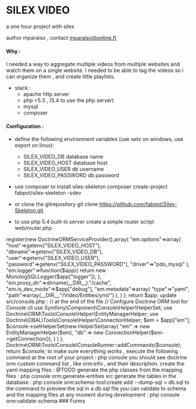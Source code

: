 # SILEX VIDEO

a one hour project with silex

author mparaiso , contact mparaiso@online.fr

#### Why : 
I needed a way to aggregate multiple videos from multiple websites 
and watch them on a single website. I needed to be able to tag the videos so i can organize them , and create little playlists. 

+ stack : 
    + apache http server 
    + php >5.3 , (5.4 to use the php server)
    + mysql
    + composer

#### Configuration :
+ define the following environment variables (use setx on windows, use export on linux):
    + SILEX_VIDEO_DB database name
    + SILEX_VIDEO_HOST database host
    + SILEX_VIDEO_USER db username
    + SILEX_VIDEO_PASSWORD db password

+ use composer to install silex-skeleton
    composer create-project fabpot/silex-skeleton -sdev

+ or clone the gitrepository
    git clone https://github.com/fabpot/Silex-Skeleton.git

+ to use php 5.4 built-in server create a simple router script web/router.php
<?php
//web/router.php
if (isset($_SERVER['SCRIPT_FILENAME'])) {
    return false;
} else {
    require 'index_dev.php';
}
then change dir to web folder and start the built-in server  `php -S localhost:8000 router.php`

### API :
Summary of the API we are going to implement:

    HTTP verb   route               name

    GET         /video              video_list
    POST        /video              video_create
    GET         /video/{id}         video_get_by_id
    GET         /video/{title}      video_get_by_title
    PUT         /video/{id}         video_update
    DELETE      /video/{id}         video_delete

    GET         /playlist           playlist_list
    POST        /playlist           playlist_create
    GET         /playlist/{id}      playlist_get_by_id
    GET         /playlist/{title}   playlist_get_by_title
    PUT         /playlist/{id}      playlist_update
    DELETE      /playlist/{id}      playlist_delete

    GET         /tag                tag_list
    GET         /tag/{label}        tag_get_by_label

### Database and Models :
we need 
+ a video table to persist video informations
+ a tags table
+ a playlists table
+ a roles table
+ a users table for basic authentication: 
    + only one user authenticated , the SUPER_ADMIN
    + other users can submit video links, all the admins has to do it validate them

videos
+ id
+ title
+ url
+ description
+ link
+ created_at

tags
+ id
+ video_id
+ tagname

users
+ id
+ username
+ email
+ password_salt
+ password_hash
+ created_at
+ updated_at
+ active
+ role_id

roles
+ id
+ label ,not null

playlists
+ id
+ title
+ description
+ image

playlists_videos_relation
+ id
+ playlist_id
+ video_id
+ order
+ created_at

we'll use doctrine/orm to deal with our database

update your packages in composer.json

    require:{
            (... other packages ...)
            "doctrine/orm":"2.3.*",
            "mparaiso/silex-extensions":"0.0.*",
            "symfony/yaml":"2.*"
    },
    "repositories":[
        {
            "type":"vcs",
           "url":"https://github.com/Mparaiso/silex-extensions"
        }
    ]

then use the command  `composer update`

it will install doctrine/orm framework and some utilities for Silex, like
the DoctrineORMServiceProvider and MonologSQLLogger for logging db requests

now let's configure doctrine for our application

update src/app.php :

    // end of the file :

    use Mparaiso\Provider\DoctrineORMServiceProvider;
    use Mparaiso\Doctrine\ORM\Logger\MonologSQLLogger;

    $app->register(new DoctrineORMServiceProvider(),array(
        "em.options"=>array(
            "host"=>getenv("SILEX_VIDEO_HOST"),
            "dbname"=>getenv("SILEX_VIDEO_DB"),
            "user"=>getenv("SILEX_VIDEO_USER"),
            "password"=>getenv("SILEX_VIDEO_PASSWORD"),
            "driver"=>"pdo_mysql"
            ),
        "em.logger"=>function($app){
            return new MonologSQLLogger($app["logger"]);
        },
        "em.proxy_dir"=>dirname(__DIR__)."/cache",
        "em.is_dev_mode"=>$app["debug"],
        "em.metadata"=>array(
            "type"=>"yaml",
            "path"=>array(__DIR__."/Video/Entities/yml/")
            ),
        )
    );

    return $app;

update src/console.php :

    // at the end of the file
    // Configure Doctrine ORM tool for Console cli
    use Symfony\Component\Console\Helper\HelperSet;
    use Doctrine\ORM\Tools\Console\Helper\EntityManagerHelper;
    use Doctrine\DBAL\Tools\Console\Helper\ConnectionHelper;
    $em = $app["em"];
    $console->setHelperSet(new HelperSet(array(
        "em" => new EntityManagerHelper($em),
        "db" => new ConnectionHelper($em->getConnection()),
            )
            )
    );
    Doctrine\ORM\Tools\Console\ConsoleRunner::addCommands($console);

    return $console;

to make sure everything works , execute the following command at the root of your project :

    php console 

you should see doctrine orm custom command list , like orm:info , and their description.

create the yaml mapping files : @TODO

generate the php classes from the mapping files : 

    php console orm:generate-entities src

generate the tables in the database : 

    php console orm:schema-tool:create

add --dump-sql > db.sql to the command to preview the sql in a db.sql file

you can validate to schema and the mapping files at any moment during development :

    php console orm:validate-schema

### Forms













